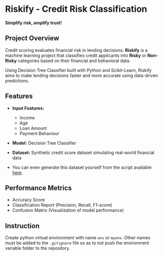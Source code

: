 # Riskify - Credit Risk Classification
**Simplify risk, amplify trust!**

## Project Overview
Credit scoring evaluates financial risk in lending decisions. **Riskify** is a machine learning project that classifies credit applicants into **Risky** or **Non-Risky** categories based on their financial and behavioral data.

Using Decision Tree Classifier built with Python and Scikit-Learn, Riskify aims to make lending decisions faster and more accurate using data-driven predictions.

## Features
- **Input Features:**  
  - Income  
  - Age  
  - Loan Amount  
  - Payment Behaviour

- **Model:** Decision Tree Classifier  
- **Dataset:** Synthetic credit score dataset simulating real-world financial data
- You can even generate this dataset yourself from the script available [here](https://github.com/jeenakarmi/Riskify/blob/main/data/dataGenerator.py).

## Performance Metrics
- Accuracy Score  
- Classification Report (Precision, Recall, F1-score)  
- Confusion Matrix (Visualization of model performance)

## Instruction

Create python virtual environment with name `env` or `myenv`. Other names must be added to the `.gitignore` file so as to not push the environment variable folder to the repository.

